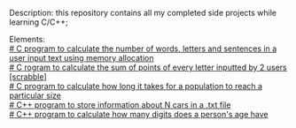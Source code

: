 Description: 
this repository contains all my completed side projects while learning C/C++;

Elements: <br />
[# C program to calculate the number of words, letters and sentences in a user input text using memory allocation](https://github.com/ksb7/side_miniprojects/blob/main/1.c) <br />
[# C rogram to  calculate the sum of points of every letter inputted by 2 users [scrabble]](https://github.com/ksb7/side_miniprojects/blob/main/2.c) <br />
[# C program to calculate how long it takes for a population to reach a particular size](https://github.com/ksb7/side_miniprojects/blob/main/3.c)<br />
[# C++ program to store information about N cars in a .txt file](https://github.com/ksb7/side_miniprojects/blob/main/4.c%2B%2B) <br />
[# C++ program to calculate how many digits does a person's age have](https://github.com/ksb7/side_miniprojects/blob/main/5.c%2B%2B)
